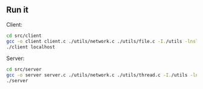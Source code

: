 ## Run it

Client: 
```bash
cd src/client
gcc -o client client.c ./utils/network.c ./utils/file.c -I./utils -lnsl
./client localhost
```

Server:
```bash
cd src/server
gcc -o server server.c ./utils/network.c ./utils/thread.c -I./utils -lnsl
./server
```
